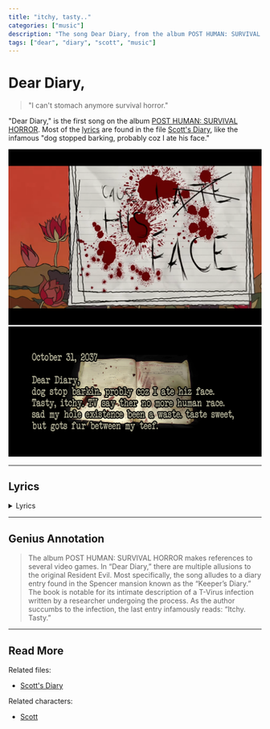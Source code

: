 ```yaml
---
title: "itchy, tasty.."
categories: ["music"]
description: "The song Dear Diary, from the album POST HUMAN: SURVIVAL HORROR."
tags: ["dear", "diary", "scott", "music"]
---
```

# Dear Diary,

> "I can't stomach anymore survival horror."

"Dear Diary," is the first song on the album [POST HUMAN: SURVIVAL HORROR](ph-survival-horror). 
Most of the [lyrics](#lyrics) are found in the file [Scott's Diary](../files/scott_personal_journal), like the infamous "dog stopped barking, probably coz I ate his face."

![atehisfacsong](../../Resources/music/ph1/dear-diary/atehisface.PNG)
![atehisfacediary](../../Resources/files/scott_diary/gallery/r.jpg)

***

## Lyrics

<details class="lyrics">
    <summary>Lyrics</summary>

Dear diary, I don't know what's going on, but something's up/
The dog won't stop barking and I think my TV is bust/
Every channel is the same, it's sending me insane/
And earlier, somebody bit me, what a fucking day/

The sky is falling, it's fucking boring/
I'm going braindead, isolated/
God is a shithead and we're his rejects/
Traumatised for breakfast/
I can't stomach anymore/
Survival Horror/

Dear diary, I feel itchy like there's bugs under my skin/
The dog's gone rabid (Shut the fuck up!) doing my head in/
I keep fading in and out, I don't know where I've been/
I feel so hungry, what the hell is happening?/

The sky is falling, it's fucking boring/
I'm going braindead, isolatеd/
God is a shithead and we're his rеjects/
Traumatised for breakfast/
I can't stomach anymore/
Survival Horror/

Dear diary, dog stopped barking, probably 'cause I ate his face/
"Tasty, itchy," TV say there's no more human race/
Kinda sad my whole entire existence been a waste/
Ah, never mind, it's not the end of the world, oh, wait/

Fly, hahahaha, oh/
Lie, oh.

(Source: Genius Lyrics website)

</details>

***

## Genius Annotation

> The album POST HUMAN: SURVIVAL HORROR makes references to several video games. In “Dear Diary,” 
there are multiple allusions to the original Resident Evil. Most specifically, the song alludes 
to a diary entry found in the Spencer mansion known as the “Keeper’s Diary.” The book is notable 
for its intimate description of a T-Virus infection written by a researcher undergoing the process. 
As the author succumbs to the infection, the last entry infamously reads: “Itchy. Tasty.”

***

## Read More

Related files:

- [Scott's Diary](../files/scott_personal_journal.md)

Related characters:

- [Scott](../characters/syko.md)